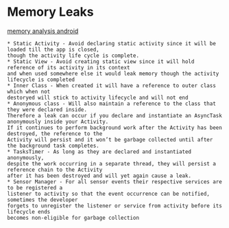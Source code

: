 # Memory Leaks

[memory analysis android](http://android-developers.blogspot.in/2011/03/memory-analysis-for-android.html)

    * Static Activity - Avoid declaring static activity since it will be loaded till the app is closed, 
    though the activity life cycle is complete. 
    * Static View - Avoid creating static view since it will hold reference of its activity in its context 
    and when used somewhere else it would leak memory though the activity lifecycle is completed 
    * Inner Class - When created it will have a reference to outer class which when not 
    destoryed will stick to activity lifecycle and will not end 
    * Anonymous class - Will also maintain a reference to the class that they were declared inside. 
    Therefore a leak can occur if you declare and instantiate an AsyncTask anonymously inside your Activity. 
    If it continues to perform background work after the Activity has been destroyed, the reference to the 
    Activity will persist and it won’t be garbage collected until after the background task completes.
    * TasksTimer - As long as they are declared and instantiated anonymously, 
    despite the work occurring in a separate thread, they will persist a reference chain to the Activity
    after it has been destroyed and will yet again cause a leak.
    * Sensor Manager - For all sensor events their respective services are to be registered a 
    listener to activity so that the event occurrence can be notified, sometimes the developer 
    forgets to unregister the listener or service from activity before its lifecycle ends 
    becomes non-eligible for garbage collection
